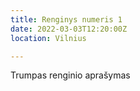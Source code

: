 ```yaml
---
title: Renginys numeris 1
date: 2022-03-03T12:20:00Z
location: Vilnius

---
```

Trumpas renginio aprašymas